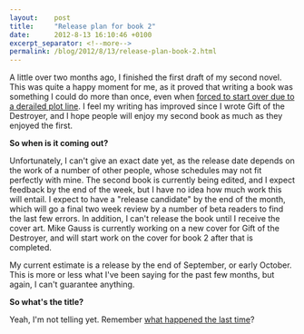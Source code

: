 ```yaml
---
layout:    post
title:     "Release plan for book 2"
date:      2012-8-13 16:10:46 +0100
excerpt_separator: <!--more-->
permalink: /blog/2012/8/13/release-plan-book-2.html
---
```


A little over two months ago, I finished the first draft of my second novel. This was quite a happy moment for me, as it proved that writing a book was something I could do more than once, even when [forced to start over due to a derailed plot line](https://www.jeroensteenbeeke.nl/31k-word-cut/). I feel my writing has improved since I wrote Gift of the Destroyer, and I hope people will enjoy my second book as much as they enjoyed the first.

<!--more-->
**So when is it coming out?**

Unfortunately, I can't give an exact date yet, as the release date depends on the work of a number of other people, whose schedules may not fit perfectly with mine. The second book is currently being edited, and I expect feedback by the end of the week, but I have no idea how much work this will entail. I expect to have a &quot;release candidate&quot; by the end of the month, which will go a final two week review by a number of beta readers to find the last few errors. In addition, I can't release the book until I receive the cover art. Mike Gauss is currently working on a new cover for Gift of the Destroyer, and will start work on the cover for book 2 after that is completed.

My current estimate is a release by the end of September, or early October. This is more or less what I've been saying for the past few months, but again, I can't guarantee anything.

**So what's the title?**

Yeah, I'm not telling yet. Remember [what happened the last time](https://www.jeroensteenbeeke.nl/title-fail/)?